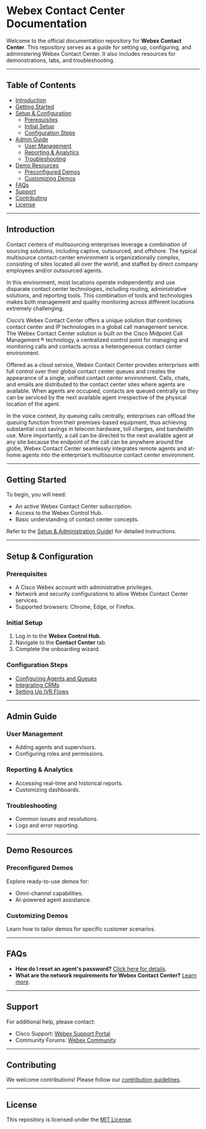 # Webex Contact Center Documentation

Welcome to the official documentation repository for **Webex Contact Center**. This repository serves as a guide for setting up, configuring, and administering Webex Contact Center. It also includes resources for demonstrations, labs, and troubleshooting.

---

## Table of Contents

- [Introduction](#introduction)
- [Getting Started](#getting-started)
- [Setup & Configuration](#setup--configuration)
  - [Prerequisites](#prerequisites)
  - [Initial Setup](#initial-setup)
  - [Configuration Steps](#configuration-steps)
- [Admin Guide](#admin-guide)
  - [User Management](#user-management)
  - [Reporting & Analytics](#reporting--analytics)
  - [Troubleshooting](#troubleshooting)
- [Demo Resources](#demo-resources)
  - [Preconfigured Demos](#preconfigured-demos)
  - [Customizing Demos](#customizing-demos)
- [FAQs](#faqs)
- [Support](#support)
- [Contributing](#contributing)
- [License](#license)

---

## Introduction

Contact centers of multisourcing enterprises leverage a combination of sourcing solutions, including captive, outsourced, and offshore. The typical multisource contact-center environment is organizationally complex, consisting of sites located all over the world, and staffed by direct company employees and/or outsourced agents.

In this environment, most locations operate independently and use disparate contact center technologies, including routing, administrative solutions, and reporting tools. This combination of tools and technologies makes both management and quality monitoring across different locations extremely challenging.

Cisco’s Webex Contact Center offers a unique solution that combines contact center and IP technologies in a global call management service. The Webex Contact Center solution is built on the Cisco Midpoint Call Management ® technology, a centralized control point for managing and monitoring calls and contacts across a heterogeneous contact center environment.

Offered as a cloud service, Webex Contact Center provides enterprises with full control over their global contact center queues and creates the appearance of a single, unified contact center environment. Calls, chats, and emails are distributed to the contact center sites where agents are available. When agents are occupied, contacts are queued centrally so they can be serviced by the next available agent irrespective of the physical location of the agent.

In the voice context, by queuing calls centrally, enterprises can offload the queuing function from their premises-based equipment, thus achieving substantial cost savings in telecom hardware, toll charges, and bandwidth use. More importantly, a call can be directed to the next available agent at any site because the endpoint of the call can be anywhere around the globe, Webex Contact Center seamlessly integrates remote agents and at-home agents into the enterprise’s multisource contact center environment.

---

## Getting Started

To begin, you will need:
- An active Webex Contact Center subscription.
- Access to the Webex Control Hub.
- Basic understanding of contact center concepts.

Refer to the [Setup & Administration Guide](https://help.webex.com/en-us/article/n5595zd/Webex-Contact-Center-Setup-and-Administration-Guide)) for detailed instructions.

---

## Setup & Configuration

### Prerequisites
- A Cisco Webex account with administrative privileges.
- Network and security configurations to allow Webex Contact Center services.
- Supported browsers: Chrome, Edge, or Firefox.

### Initial Setup
1. Log in to the **Webex Control Hub**.
2. Navigate to the **Contact Center** tab.
3. Complete the onboarding wizard.

### Configuration Steps
- [Configuring Agents and Queues](docs/config-agents-queues.md)
- [Integrating CRMs](docs/integrating-crms.md)
- [Setting Up IVR Flows](docs/setting-up-ivr.md)

---

## Admin Guide

### User Management
- Adding agents and supervisors.
- Configuring roles and permissions.

### Reporting & Analytics
- Accessing real-time and historical reports.
- Customizing dashboards.

### Troubleshooting
- Common issues and resolutions.
- Logs and error reporting.

---

## Demo Resources

### Preconfigured Demos
Explore ready-to-use demos for:
- Omni-channel capabilities.
- AI-powered agent assistance.

### Customizing Demos
Learn how to tailor demos for specific customer scenarios.

---

## FAQs

- **How do I reset an agent's password?** [Click here for details](docs/faqs.md#reset-password).
- **What are the network requirements for Webex Contact Center?** [Learn more](docs/faqs.md#network-requirements).

---

## Support

For additional help, please contact:
- Cisco Support: [Webex Support Portal](https://help.webex.com)
- Community Forums: [Webex Community](https://community.cisco.com)

---

## Contributing

We welcome contributions! Please follow our [contribution guidelines](CONTRIBUTING.md).

---

## License

This repository is licensed under the [MIT License](LICENSE.md).
